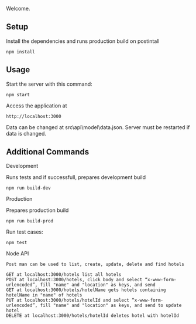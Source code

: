 Welcome.
 
Setup
---

Install the dependencies and runs production build on postintall
```
npm install
```
 
Usage
---
 
Start the server with this command:
 
```
npm start
```

Access the application at
 
```
http://localhost:3000
```
Data can be changed at src\api\model\data.json.
Server must be restarted if data is changed.


Additional Commands
---


Development

Runs tests and if successfull, prepares development build

```
npm run build-dev
```

Production

Prepares production build

```
npm run build-prod
```

Run test cases:
 
```
npm test
```

Node API 

```
Post man can be used to list, create, update, delete and find hotels

GET at localhost:3000/hotels list all hotels
POST at localhost:3000/hotels, click body and select “x-www-form-urlencoded”, fill "name" and "location" as keys, and send 
GET at localhost:3000/hotels/hotelName gets hotels containing hotelName in "name" of hotels
PUT at localhost:3000/hotels/hotelId and select “x-www-form-urlencoded”, fill "name" and "location" as keys, and send to update hotel 
DELETE at localhost:3000/hotels/hotelId deletes hotel with hotelId
```
